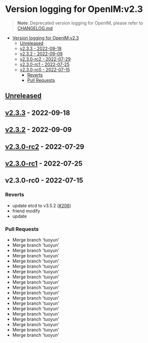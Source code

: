 # Version logging for OpenIM:v2.3

> **Note**:
> Deprecated version logging for OpenIM, please refer to [CHANGELOG.md](../CHANGELOG.md)

<!-- BEGIN MUNGE: GENERATED_TOC -->

- [Version logging for OpenIM:v2.3](#version-logging-for-openimv23)
  - [Unreleased](#unreleased)
  - [v2.3.3 - 2022-09-18](#v233---2022-09-18)
  - [v2.3.2 - 2022-09-09](#v232---2022-09-09)
  - [v2.3.0-rc2 - 2022-07-29](#v230-rc2---2022-07-29)
  - [v2.3.0-rc1 - 2022-07-25](#v230-rc1---2022-07-25)
  - [v2.3.0-rc0 - 2022-07-15](#v230-rc0---2022-07-15)
    - [Reverts](#reverts)
    - [Pull Requests](#pull-requests)


<!-- END MUNGE: GENERATED_TOC -->

<a name="unreleased"></a>
## [Unreleased]


<a name="v2.3.3"></a>
## [v2.3.3] - 2022-09-18

<a name="v2.3.2"></a>
## [v2.3.2] - 2022-09-09

<a name="v2.3.0-rc2"></a>
## [v2.3.0-rc2] - 2022-07-29

<a name="v2.3.0-rc1"></a>
## [v2.3.0-rc1] - 2022-07-25

<a name="v2.3.0-rc0"></a>
## v2.3.0-rc0 - 2022-07-15
### Reverts
- update etcd to v3.5.2 ([#206](https://github.com/OpenIMSDK/Open-IM-Server/issues/206))
- friend modify
- update

### Pull Requests
- Merge branch 'tuoyun'
- Merge branch 'tuoyun'
- Merge branch 'tuoyun'
- Merge branch 'tuoyun'
- Merge branch 'tuoyun'
- Merge branch 'tuoyun'
- Merge branch 'tuoyun'
- Merge branch 'tuoyun'
- Merge branch 'tuoyun'
- Merge branch 'tuoyun'
- Merge branch 'tuoyun'
- Merge branch 'tuoyun'
- Merge branch 'tuoyun'
- Merge branch 'tuoyun'
- Merge branch 'tuoyun'
- Merge branch 'tuoyun'
- Merge branch 'tuoyun'
- Merge branch 'tuoyun'
- Merge branch 'tuoyun'


[Unreleased]: https://github.com/OpenIMSDK/Open-IM-Server/compare/v2.3.3...HEAD
[v2.3.3]: https://github.com/OpenIMSDK/Open-IM-Server/compare/v2.3.2...v2.3.3
[v2.3.2]: https://github.com/OpenIMSDK/Open-IM-Server/compare/v2.3.0-rc2...v2.3.2
[v2.3.0-rc2]: https://github.com/OpenIMSDK/Open-IM-Server/compare/v2.3.0-rc1...v2.3.0-rc2
[v2.3.0-rc1]: https://github.com/OpenIMSDK/Open-IM-Server/compare/v2.3.0-rc0...v2.3.0-rc1
